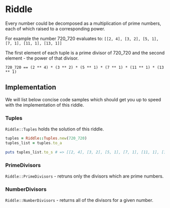 # Riddle

Every number could be decomposed as a multiplication of prime numbers, each of which raised to a corresponding power.

For example the number 720_720 evaluates to:
`[[2, 4], [3, 2], [5, 1], [7, 1], [11, 1], [13, 1]]`

The first element of each tuple is a prime divisor of 720_720
and the second element - the power of that divisor.

```
720_720 == (2 ** 4) * (3 ** 2) * (5 ** 1) * (7 ** 1) * (11 ** 1) * (13 ** 1)
```

## Implementation

We will list below concise code samples which should get you up to speed with the
implementation of this riddle.

### Tuples
`Riddle::Tuples` holds the solution of this riddle.

```ruby
tuples = Riddle::Tuples.new(720_720)
tuples_list = tuples.to_a

puts tuples_list.to_s # => [[2, 4], [3, 2], [5, 1], [7, 1], [11, 1], [13, 1]]
```

### PrimeDivisors
`Riddle::PrimeDivisors` - retruns only the divisors which are prime numbers.

### NumberDivisors
`Riddle::NumberDivisors` - returns all of the divisors for a given number.
